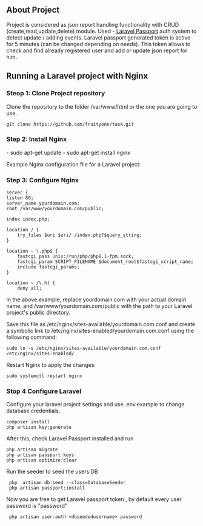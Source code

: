 ## About Project

Project is considered as json report handling functionality with CRUD (create,read,update,delete) module. 
Used - [Laravel Passport](https://laravel.com/docs/10.x/passport) auth system to detect update / adding events.
Laravel passport generated token is active for 5 minutes (can be changed depending on needs). This token allows to check and find already registered user
and add or update json report for him. 

## Running a Laravel project with Nginx
<h3>Steop 1: Clone Project repository</h3>
Clone the repository to the folder /var/www/html or the one you are going to use.

    git clone https://github.com/fruityone/task.git
<h3>Step 2: Install Nginx</h3>
 - sudo apt-get update
 - sudo apt-get install nginx

Example Nginx configuration file for a Laravel project:

<h3>Step 3: Configure Nginx</h3>

    server {
    listen 80;
    server_name yourdomain.com;
    root /var/www/yourdomain.com/public;

    index index.php;

    location / {
        try_files $uri $uri/ /index.php?$query_string;
    }

    location ~ \.php$ {
        fastcgi_pass unix:/run/php/php8.1-fpm.sock;
        fastcgi_param SCRIPT_FILENAME $document_root$fastcgi_script_name;
        include fastcgi_params;
    }

    location ~ /\.ht {
        deny all;
In the above example, replace yourdomain.com with your actual domain name, and /var/www/yourdomain.com/public with the path to your Laravel project's public directory.

Save this file as /etc/nginx/sites-available/yourdomain.com.conf and create a symbolic link to /etc/nginx/sites-enabled/yourdomain.com.conf using the following command:


    sudo ln -s /etc/nginx/sites-available/yourdomain.com.conf /etc/nginx/sites-enabled/
Restart Nginx to apply the changes:

    sudo systemctl restart nginx
<h3>Stop 4 Configure Laravel</h3>
Configure your laravel project settings and use .env.example to change database credentials. 

    composer install
    php artisan key:generate
After this, check Laravel Passport installed and run
    
    php artisan migrate
    php artisan passport:keys
    php artisan optimize:clear
Run the seeder to seed the users  DB

     php  artisan db:seed --class=DatabaseSeeder
     php artisan passport:install
Now you are free to get Laravel passport token , by default every user password is "password" 
    
     php artisan user:auth <dbseededusername> password
